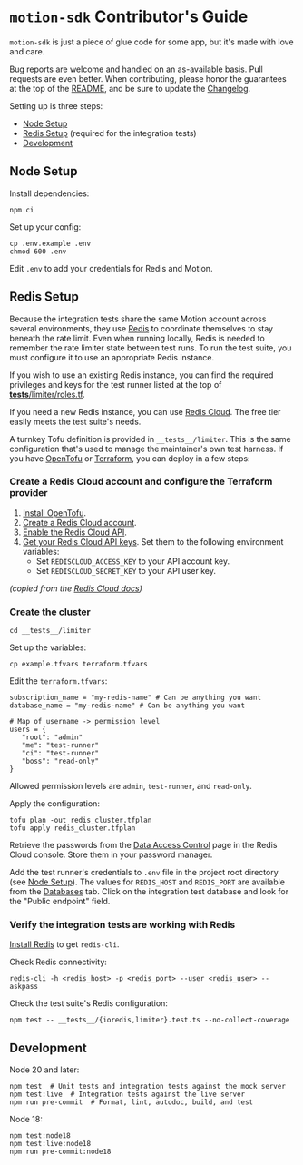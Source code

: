 # `motion-sdk` Contributor's Guide

`motion-sdk` is just a piece of glue code for some app, but it's made
with love and care.

Bug reports are welcome and handled on an as-available basis. Pull
requests are even better. When contributing, please honor the guarantees
at the top of the [README](./README.md), and be sure to update the
[Changelog](./CHANGELOG.md).

Setting up is three steps:
- [Node Setup](#node-setup)
- [Redis Setup](#redis-setup) (required for the integration tests)
- [Development](#development)

## Node Setup
Install dependencies:
```
npm ci
```

Set up your config:
```
cp .env.example .env
chmod 600 .env
```

Edit `.env` to add your credentials for Redis and Motion.

## Redis Setup

Because the integration tests share the same Motion account across several
environments, they use [Redis](https://redis.io/) to coordinate
themselves to stay beneath the rate limit. Even when running locally,
Redis is needed to remember the rate limiter state between test runs. To
run the test suite, you must configure it to use an appropriate Redis instance.

If you wish to use an existing Redis instance, you can find the required
privileges and keys for the test runner listed at the top of [__tests__/limiter/roles.tf](__tests__/limiter/roles.tf).

If you need a new Redis instance, you can use [Redis Cloud](https://redis.io/cloud/). The free tier
easily meets the test suite's needs.

A turnkey Tofu definition is provided in `__tests__/limiter`.
This is the same configuration that's used to manage the maintainer's
own test harness. If you have [OpenTofu](https://opentofu.org/) or
[Terraform](https://www.terraform.io/), you can deploy in a few steps:

### Create a Redis Cloud account and configure the Terraform provider

1. [Install OpenTofu](https://opentofu.org/docs/intro/install/).
2. [Create a Redis Cloud account](https://redis.io/docs/latest/operate/rc/rc-quickstart/#create-an-account).
3. [Enable the Redis Cloud API](https://redis.io/docs/latest/operate/rc/api/get-started/enable-the-api/).
4. [Get your Redis Cloud API keys](https://redis.io/docs/latest/operate/rc/api/get-started/manage-api-keys/). Set them to the following environment variables:
    - Set `REDISCLOUD_ACCESS_KEY` to your API account key.
    - Set `REDISCLOUD_SECRET_KEY` to your API user key.

_(copied from the [Redis Cloud docs](https://redis.io/docs/latest/integrate/terraform-provider-for-redis-cloud/get-started/))_

### Create the cluster

```
cd __tests__/limiter
```

Set up the variables:
```
cp example.tfvars terraform.tfvars
```

Edit the `terraform.tfvars`:
```hcl
subscription_name = "my-redis-name" # Can be anything you want
database_name = "my-redis-name" # Can be anything you want

# Map of username -> permission level
users = {
   "root": "admin"
   "me": "test-runner"
   "ci": "test-runner"
   "boss": "read-only"
}
```

Allowed permission levels are `admin`, `test-runner`, and `read-only`.

Apply the configuration:
```
tofu plan -out redis_cluster.tfplan
tofu apply redis_cluster.tfplan
```

Retrieve the passwords from the [Data Access Control](https://app.redislabs.com/#/data-access-control/users)
page in the Redis Cloud console. Store them in your password manager.

Add the test runner's credentials to `.env` file in the project root directory (see [Node Setup](#node-setup)).
The values for `REDIS_HOST` and `REDIS_PORT` are available from the [Databases](https://app.redislabs.com/#/databases) tab.
Click on the integration test database and look for the "Public endpoint"
field.

### Verify the integration tests are working with Redis

[Install Redis](https://redis.io/docs/latest/operate/oss_and_stack/install/install-redis/) to get `redis-cli`.

Check Redis connectivity:
```
redis-cli -h <redis_host> -p <redis_port> --user <redis_user> --askpass
```

Check the test suite's Redis configuration:
```
npm test -- __tests__/{ioredis,limiter}.test.ts --no-collect-coverage
```

## Development

Node 20 and later:
```
npm test  # Unit tests and integration tests against the mock server
npm test:live  # Integration tests against the live server
npm run pre-commit  # Format, lint, autodoc, build, and test
```

Node 18:
```
npm test:node18
npm test:live:node18
npm run pre-commit:node18
```
